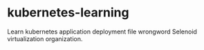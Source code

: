 # kubernetes-learning
Learn kubernetes application deployment file wrongword Selenoid
virtualization organization.